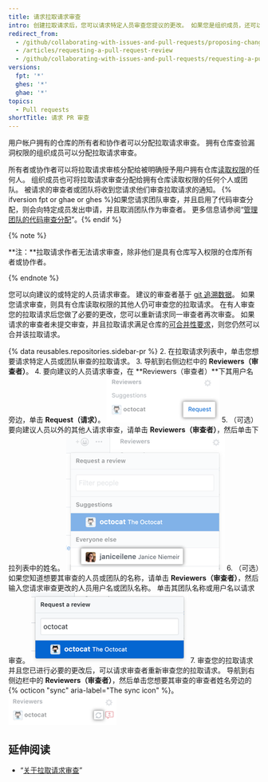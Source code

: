 ```yaml
---
title: 请求拉取请求审查
intro: 创建拉取请求后，您可以请求特定人员审查您提议的更改。 如果您是组织成员，还可以请求特定团队审查您的更改。
redirect_from:
  - /github/collaborating-with-issues-and-pull-requests/proposing-changes-to-your-work-with-pull-requests/requesting-a-pull-request-review
  - /articles/requesting-a-pull-request-review
  - /github/collaborating-with-issues-and-pull-requests/requesting-a-pull-request-review
versions:
  fpt: '*'
  ghes: '*'
  ghae: '*'
topics:
  - Pull requests
shortTitle: 请求 PR 审查
---
```


用户帐户拥有的仓库的所有者和协作者可以分配拉取请求审查。 拥有仓库查验漏洞权限的组织成员可以分配拉取请求审查。

所有者或协作者可以将拉取请求审核分配给被明确授予用户拥有仓库[读取权限](/articles/access-permissions-on-github)的任何人。 组织成员也可将拉取请求审查分配给拥有仓库读取权限的任何个人或团队。 被请求的审查者或团队将收到您请求他们审查拉取请求的通知。 {% ifversion fpt or ghae or ghes %}如果您请求团队审查，并且启用了代码审查分配，则会向特定成员发出申请，并且取消团队作为审查者。 更多信息请参阅“[管理团队的代码审查分配](/organizations/organizing-members-into-teams/managing-code-review-assignment-for-your-team)”。{% endif %}

{% note %}

**注：**拉取请求作者无法请求审查，除非他们是具有仓库写入权限的仓库所有者或协作者。

{% endnote %}

您可以向建议的或特定的人员请求审查。 建议的审查者基于 [git 追溯数据](/articles/tracking-changes-in-a-file/)。 如果您请求审查，则具有仓库读取权限的其他人仍可审查您的拉取请求。 在有人审查您的拉取请求后您做了必要的更改，您可以重新请求同一审查者再次审查。 如果请求的审查者未提交审查，并且拉取请求满足仓库的[可合并性要求](/articles/defining-the-mergeability-of-pull-requests)，则您仍然可以合并该拉取请求。

{% data reusables.repositories.sidebar-pr %}
2. 在拉取请求列表中，单击您想要请求特定人员或团队审查的拉取请求。
3. 导航到右侧边栏中的 **Reviewers（审查者）**。
4. 要向建议的人员请求审查，在 **Reviewers（审查者）**下其用户名旁边，单击 **Request（请求）**。 ![右侧边栏中的审查者请求图标](/assets/images/help/pull_requests/request-suggested-review.png)
5. （可选）要向建议人员以外的其他人请求审查，请单击 **Reviewers（审查者）**，然后单击下拉列表中的姓名。 ![右侧边栏中的审查者齿轮图标](/assets/images/help/pull_requests/request-a-review-not-suggested.png)
6. （可选）如果您知道想要其审查的人员或团队的名称，请单击 **Reviewers（审查者）**，然后输入您请求审查更改的人员用户名或团队名称。 单击其团队名称或用户名以请求审查。 ![用于输入审查者用户名的字段和带审查者姓名的下拉菜单](/assets/images/help/pull_requests/choose-pull-request-reviewer.png)
7. 审查您的拉取请求并且您已进行必要的更改后，可以请求审查者重新审查您的拉取请求。 导航到右侧边栏中的 **Reviewers（审查者）**，然后单击您想要其审查的审查者姓名旁边的 {% octicon "sync" aria-label="The sync icon" %}。 ![重新审查右侧边栏中的同步图标](/assets/images/help/pull_requests/request-re-review.png)

## 延伸阅读

- “[关于拉取请求审查](/articles/about-pull-request-reviews)”
